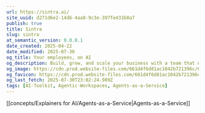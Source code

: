 ```yaml
---
url: https://sintra.ai/
site_uuid: d271d6e2-14d6-4aa8-9c3e-397fe431b8a7
publish: true
title: Sintra
slug: sintra
at_semantic_version: 0.0.0.1
date_created: 2025-04-22
date_modified: 2025-07-30
og_title: Your employees, on AI
og_description: Build, grow, and scale your business with a team that never sleeps.
og_image: https://cdn.prod.website-files.com/661d4f6d81ac1042b721396c/6644bb86873663f1db3a68cd_sintra-home-opengraph.jpg
og_favicon: https://cdn.prod.website-files.com/661d4f6d81ac1042b721396c/6644ef2f86dc4935ea9a4150_faviconNEW.png
og_last_fetch: 2025-07-30T23:02:24.989Z
tags: [AI-Toolkit, Agentic-Workspaces, Agents-as-a-Service]
---
```

[[concepts/Explainers for AI/Agents-as-a-Service|Agents-as-a-Service]]
